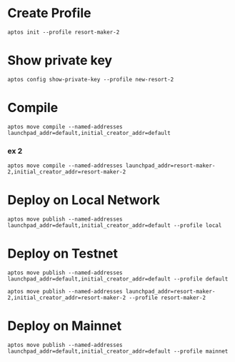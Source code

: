# Create Profile

`aptos init --profile resort-maker-2`

# Show private key

`aptos config show-private-key --profile new-resort-2`

# Compile

`aptos move compile --named-addresses launchpad_addr=default,initial_creator_addr=default`

### ex 2

`aptos move compile --named-addresses launchpad_addr=resort-maker-2,initial_creator_addr=resort-maker-2`

# Deploy on Local Network

`aptos move publish --named-addresses launchpad_addr=default,initial_creator_addr=default --profile local`

# Deploy on Testnet

`aptos move publish --named-addresses launchpad_addr=default,initial_creator_addr=default --profile default`

`aptos move publish --named-addresses launchpad_addr=resort-maker-2,initial_creator_addr=resort-maker-2 --profile resort-maker-2`

# Deploy on Mainnet

`aptos move publish --named-addresses launchpad_addr=default,initial_creator_addr=default --profile mainnet`
